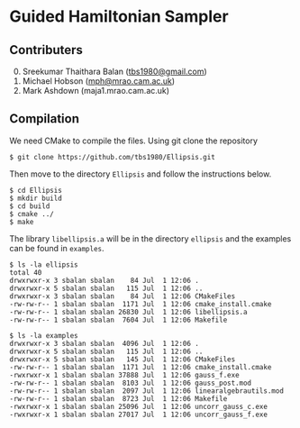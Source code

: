# Guided Hamiltonian Sampler


## Contributers 

0. Sreekumar Thaithara Balan (tbs1980@gmail.com)
1. Michael Hobson (mph@mrao.cam.ac.uk)
2. Mark Ashdown (maja1.mrao.cam.ac.uk)

## Compilation

We need CMake to compile the files. Using git clone the repository

	$ git clone https://github.com/tbs1980/Ellipsis.git
	
Then move to the directory `Ellipsis` and follow the instructions below.

	$ cd Ellipsis
	$ mkdir build
	$ cd build
	$ cmake ../
	$ make
	
The library `libellipsis.a` will be in the directory `ellipsis` and the examples
can be found in `examples`.

	$ ls -la ellipsis
	total 40
	drwxrwxr-x 3 sbalan sbalan    84 Jul  1 12:06 .
	drwxrwxr-x 5 sbalan sbalan   115 Jul  1 12:06 ..
	drwxrwxr-x 3 sbalan sbalan    84 Jul  1 12:06 CMakeFiles
	-rw-rw-r-- 1 sbalan sbalan  1171 Jul  1 12:06 cmake_install.cmake
	-rw-rw-r-- 1 sbalan sbalan 26830 Jul  1 12:06 libellipsis.a
	-rw-rw-r-- 1 sbalan sbalan  7604 Jul  1 12:06 Makefile
	
	$ ls -la examples
	drwxrwxr-x 3 sbalan sbalan  4096 Jul  1 12:06 .
	drwxrwxr-x 5 sbalan sbalan   115 Jul  1 12:06 ..
	drwxrwxr-x 5 sbalan sbalan   145 Jul  1 12:06 CMakeFiles
	-rw-rw-r-- 1 sbalan sbalan  1171 Jul  1 12:06 cmake_install.cmake
	-rwxrwxr-x 1 sbalan sbalan 37888 Jul  1 12:06 gauss_f.exe
	-rw-rw-r-- 1 sbalan sbalan  8103 Jul  1 12:06 gauss_post.mod
	-rw-rw-r-- 1 sbalan sbalan  2097 Jul  1 12:06 linearalgebrautils.mod
	-rw-rw-r-- 1 sbalan sbalan  8723 Jul  1 12:06 Makefile
	-rwxrwxr-x 1 sbalan sbalan 25096 Jul  1 12:06 uncorr_gauss_c.exe
	-rwxrwxr-x 1 sbalan sbalan 27017 Jul  1 12:06 uncorr_gauss_f.exe


